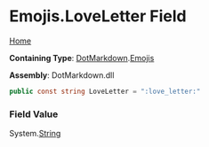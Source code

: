 # Emojis\.LoveLetter Field

[Home](../../../README.md)

**Containing Type**: [DotMarkdown](../../README.md)\.[Emojis](../README.md)

**Assembly**: DotMarkdown\.dll

```csharp
public const string LoveLetter = ":love_letter:"
```

### Field Value

System\.[String](https://docs.microsoft.com/en-us/dotnet/api/system.string)